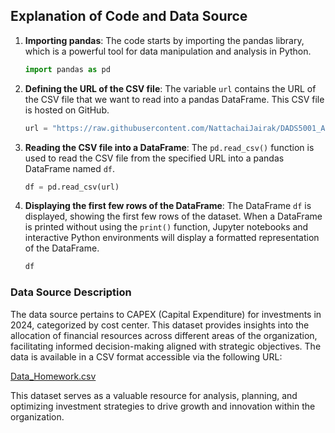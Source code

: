 
## Explanation of Code and Data Source

1. **Importing pandas**: The code starts by importing the pandas library, which is a powerful tool for data manipulation and analysis in Python.

    ```python
    import pandas as pd
    ```

2. **Defining the URL of the CSV file**: The variable `url` contains the URL of the CSV file that we want to read into a pandas DataFrame. This CSV file is hosted on GitHub.

    ```python
    url = "https://raw.githubusercontent.com/NattachaiJairak/DADS5001_AFTER_MIDTERM/main/DADS5001_2024-03-23/Data_Homework.csv"
    ```

3. **Reading the CSV file into a DataFrame**: The `pd.read_csv()` function is used to read the CSV file from the specified URL into a pandas DataFrame named `df`.

    ```python
    df = pd.read_csv(url)
    ```

4. **Displaying the first few rows of the DataFrame**: The DataFrame `df` is displayed, showing the first few rows of the dataset. When a DataFrame is printed without using the `print()` function, Jupyter notebooks and interactive Python environments will display a formatted representation of the DataFrame.

    ```python
    df
    ```
### Data Source Description

The data source pertains to CAPEX (Capital Expenditure) for investments in 2024, categorized by cost center. This dataset provides insights into the allocation of financial resources across different areas of the organization, facilitating informed decision-making aligned with strategic objectives. The data is available in a CSV format accessible via the following URL:

[Data_Homework.csv](https://raw.githubusercontent.com/NattachaiJairak/DADS5001_AFTER_MIDTERM/main/DADS5001_2024-03-23/Data_Homework.csv)

This dataset serves as a valuable resource for analysis, planning, and optimizing investment strategies to drive growth and innovation within the organization.

